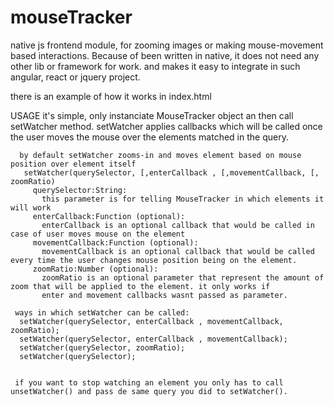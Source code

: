 # mouseTracker
native js frontend module, for zooming images or making mouse-movement based interactions. Because of been written in native, it does not
need any other lib or framework for work. and makes it easy to integrate in such angular, react or jquery project.

there is an example of how it works in index.html

USAGE
   it's simple, only instanciate MouseTracker object an then call setWatcher method. setWatcher applies callbacks which will be called once
   the user moves the mouse over the elements matched in the query.
   
      by default setWatcher zooms-in and moves element based on mouse position over element itself
       setWatcher(querySelector, [,enterCallback , [,movementCallback, [, zoomRatio)
         querySelector:String:
           this parameter is for telling MouseTracker in which elements it will work
         enterCallback:Function (optional): 
           enterCallback is an optional callback that would be called in case of user moves mouse on the element
         movementCallback:Function (optional):
           movementCallback is an optional callback that would be called every time the user changes mouse position being on the element.
         zoomRatio:Number (optional):
           zoomRatio is an optional parameter that represent the amount of zoom that will be applied to the element. it only works if
           enter and movement callbacks wasnt passed as parameter.

     ways in which setWatcher can be called:
      setWatcher(querySelector, enterCallback , movementCallback, zoomRatio);
      setWatcher(querySelector, enterCallback , movementCallback);
      setWatcher(querySelector, zoomRatio);
      setWatcher(querySelector);
      
     
     if you want to stop watching an element you only has to call unsetWatcher() and pass de same query you did to setWatcher(). 
